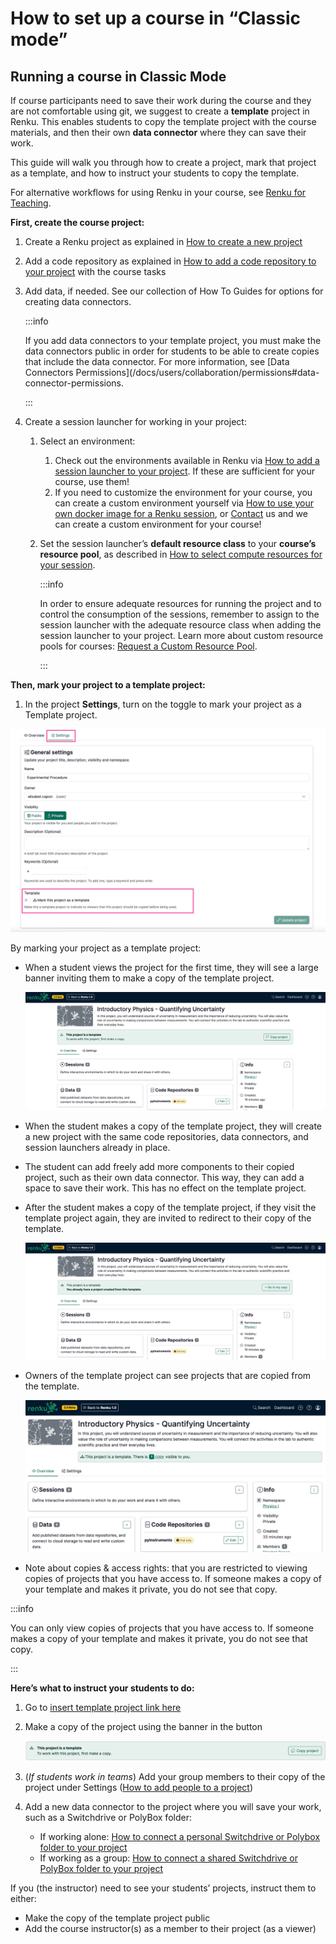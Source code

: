 # How to set up a course in “Classic mode”

## Running a course in Classic Mode

If course participants need to save their work during the course and they are not comfortable using git, we suggest to create a **template** project in Renku. This enables students to copy the template project with the course materials, and then their own **data connector** where they can save their work.

This guide will walk you through how to create a project, mark that project as a template, and how to instruct your students to copy the template.

For alternative workflows for using Renku in your course, see [Renku for Teaching](https://www.notion.so/Renku-for-Teaching-1460df2efafc809cb134d2a4e32ed90e?pvs=21).

**First, create the course project:**

1. Create a Renku project as explained in [How to create a new project](/docs/users/projects/guides/create-a-project)
2. Add a code repository as explained in [How to add a code repository to your project](/docs/users/code/guides/add-code-repository-to-project) with the course tasks
3. Add data, if needed. See our collection of How To Guides for options for creating data connectors.
    
    :::info
    
    If you add data connectors to your template project, you must make the data connectors public in order for students to be able to create copies that include the data connector. For more information, see [Data Connectors Permissions](/docs/users/collaboration/permissions#data-connector-permissions.
    
    :::
    
4. Create a session launcher for working in your project:
    1. Select an environment:
        1. Check out the environments available in Renku via [How to add a session launcher to your project](/docs/users/sessions/guides/add-session-launcher-to-project). If these are sufficient for your course, use them!
        2. If you need to customize the environment for your course, you can create a custom environment yourself via [How to use your own docker image for a Renku session](/docs/users/sessions/guides/use-your-own-docker-image-for-renku-session), or  [Contact](/docs/users/community) us and we can create a custom environment for your course!
    2. Set the session launcher’s **default resource class** to your **course’s resource pool**, as described in [How to select compute resources for your session](/docs/users/sessions/guides/select-compute-resources-for-session).
        
        :::info
        
        In order to ensure adequate resources for running the project and to control the consumption of the sessions, remember to assign to the session launcher with the adequate resource class when adding the session launcher to your project. Learn more about custom resource pools for courses: [Request a Custom Resource Pool](/docs/users/sessions/resource-pools-and-classes#request-custom-resource-pool).
        
        :::
        

**Then, mark your project to a template project:**

1. In the project **Settings**, turn on the toggle to mark your project as a Template project.

![image.png](./set-up-course-in-classic-mode-10.png)

By marking your project as a template project:

- When a student views the project for the first time, they will see a large banner inviting them to make a copy of the template project.
    
    ![image.png](./set-up-course-in-classic-mode-20.png)
    
- When the student makes a copy of the template project, they will create a new project with the same code repositories, data connectors, and session launchers already in place.
- The student can add freely add more components to their copied project, such as their own data connector. This way, they can add a space to save their work. This has no effect on the template project.
- After the student makes a copy of the template project, if they visit the template project again, they are invited to redirect to their copy of the template.
    
    ![image.png](./set-up-course-in-classic-mode-30.png)
    
- Owners of the template project can see projects that are copied from the template.
    
    ![image.png](./set-up-course-in-classic-mode-40.png)
    
- Note about copies & access rights: that you are restricted to viewing copies of projects that you have access to. If someone makes a copy of your template and makes it private, you do not see that copy.

:::info

You can only view copies of projects that you have access to. If someone makes a copy of your template and makes it private, you do not see that copy.

:::

**Here’s what to instruct your students to do:**

1. Go to [insert template project link here](/)
2. Make a copy of the project using the banner in the button
   
    ![image.png](./set-up-course-in-classic-mode-50.png)
    
3. (*If students work in teams*) Add your group members to their copy of the project under Settings ([How to add people to a project](/docs/users/collaboration/guides/add-people-to-project))
4. Add a new data connector to the project where you will save your work, such as a Switchdrive or PolyBox folder:
    - If working alone:  [How to connect a personal Switchdrive or Polybox folder to your project](/docs/users/data/guides/connect-data/connect-personal-switchdrive-or-polybox)
    - If working as a group: [How to connect a shared Switchdrive or PolyBox folder to your project](/docs/users/data/guides/connect-data/connect-shared-switchdrive-or-polybox-folder-to-project)

If you (the instructor) need to see your students’ projects, instruct them to either:

- Make the copy of the template project public
- Add the course instructor(s) as a member to their project (as a viewer)
